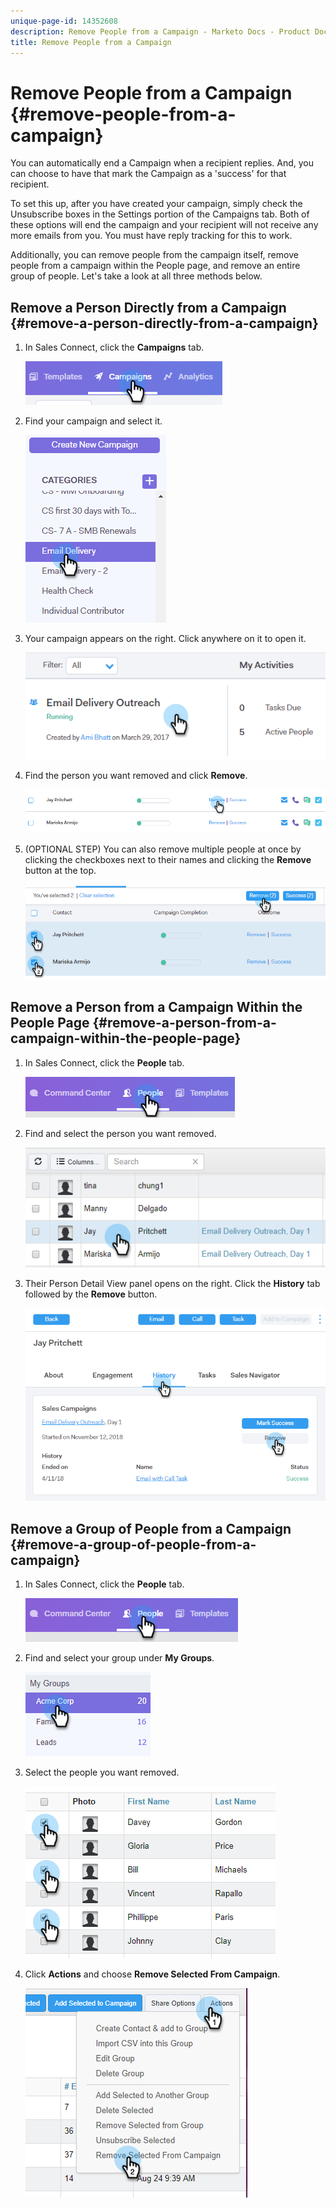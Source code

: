 ```yaml
---
unique-page-id: 14352608
description: Remove People from a Campaign - Marketo Docs - Product Documentation
title: Remove People from a Campaign
---
```


# Remove People from a Campaign {#remove-people-from-a-campaign}

You can automatically end a Campaign when a recipient replies. And, you can choose to have that mark the Campaign as a 'success' for that recipient.

To set this up, after you have created your campaign, simply check the Unsubscribe boxes in the Settings portion of the Campaigns tab. Both of these options will end the campaign and your recipient will not receive any more emails from you. You must have reply tracking for this to work.

Additionally, you can remove people from the campaign itself, remove people from a campaign within the People page, and remove an entire group of people. Let's take a look at all three methods below.

## Remove a Person Directly from a Campaign {#remove-a-person-directly-from-a-campaign}

1. In Sales Connect, click the **Campaigns** tab.

   ![](assets/one.png)

1. Find your campaign and select it.

   ![](assets/two.png)

1. Your campaign appears on the right. Click anywhere on it to open it.

   ![](assets/three.png)

1. Find the person you want removed and click **Remove**.

   ![](assets/four.png)

1. (OPTIONAL STEP) You can also remove multiple people at once by clicking the checkboxes next to their names and clicking the **Remove** button at the top.

   ![](assets/five.png)

## Remove a Person from a Campaign Within the People Page {#remove-a-person-from-a-campaign-within-the-people-page}

1. In Sales Connect, click the **People** tab.

   ![](assets/one-a.png)

1. Find and select the person you want removed.

   ![](assets/two-a.png)

1. Their Person Detail View panel opens on the right. Click the **History** tab followed by the **Remove** button.

   ![](assets/three-a.png)

## Remove a Group of People from a Campaign {#remove-a-group-of-people-from-a-campaign}

1. In Sales Connect, click the **People** tab.

   ![](assets/one-b.png)

1. Find and select your group under **My Groups**.

   ![](assets/two-b.png)

1. Select the people you want removed.

   ![](assets/three-b.png)

1. Click **Actions** and choose **Remove Selected From Campaign**.

   ![](assets/four-b.png)

